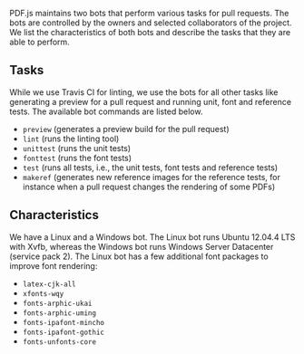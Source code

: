 PDF.js maintains two bots that perform various tasks for pull requests. The bots are controlled by the owners and selected collaborators of the project. We list the characteristics of both bots and describe the tasks that they are able to perform.

Tasks
-----

While we use Travis CI for linting, we use the bots for all other tasks like generating a preview for a pull request and running unit, font and reference tests. The available bot commands are listed below.

- `preview` (generates a preview build for the pull request)
- `lint` (runs the linting tool)
- `unittest` (runs the unit tests)
- `fonttest` (runs the font tests)
- `test` (runs all tests, i.e., the unit tests, font tests and reference tests)
- `makeref` (generates new reference images for the reference tests, for instance when a pull request changes the rendering of some PDFs)

Characteristics
---------------

We have a Linux and a Windows bot. The Linux bot runs Ubuntu 12.04.4 LTS with Xvfb, whereas the Windows bot runs Windows Server Datacenter (service pack 2). The Linux bot has a few additional font packages to improve font rendering:

- `latex-cjk-all`
- `xfonts-wqy`
- `fonts-arphic-ukai`
- `fonts-arphic-uming`
- `fonts-ipafont-mincho`
- `fonts-ipafont-gothic`
- `fonts-unfonts-core`